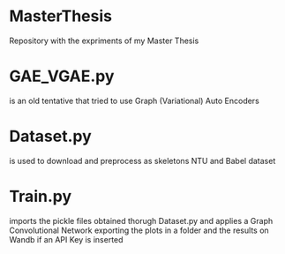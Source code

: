 # MasterThesis
Repository with the expriments of my Master Thesis

# GAE_VGAE.py
is an old tentative that tried to use Graph (Variational) Auto Encoders

# Dataset.py
is used to download and preprocess as skeletons NTU and Babel dataset

# Train.py
imports the pickle files obtained thorugh Dataset.py and applies a Graph Convolutional Network exporting the plots in a folder and the results on Wandb if an API Key is inserted
